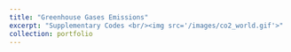 ```yaml
---
title: "Greenhouse Gases Emissions"
excerpt: "Supplementary Codes <br/><img src='/images/co2_world.gif'>"
collection: portfolio
---
```

